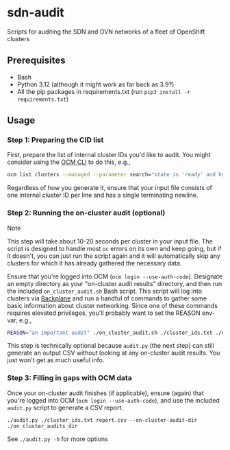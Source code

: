 # sdn-audit
Scripts for auditing the SDN and OVN networks of a fleet of OpenShift clusters 

## Prerequisites
* Bash
* Python 3.12 (although it might work as far back as 3.9?)
* All the pip packages in requirements.txt (run `pip3 install -r requirements.txt`)

## Usage
### Step 1: Preparing the CID list
First, prepare the list of internal cluster IDs you'd like to audit. You might consider using the [OCM CLI](https://github.com/openshift-online/ocm-cli) to do this, e.g.,
```sh
ocm list clusters --managed --parameter search="state is 'ready' and hypershift.enabled is not 'true'" --columns=id --no-headers > cluster_ids.txt
```
Regardless of how you generate it, ensure that your input file consists of one internal cluster ID per line and has a single terminating newline.

### Step 2: Running the on-cluster audit (optional)
> [!NOTE]  
> This step will take about 10-20 seconds per cluster in your input file. The script is designed to handle most `oc` errors on its own and keep going, but if it doesn't, you can just run the script again and it will automatically skip any clusters for which it has already gathered the necessary data.

Ensure that you're logged into OCM (`ocm login --use-auth-code`). Designate an empty directory as your "on-cluster audit results" directory, and then run the included `on_cluster_audit.sh` Bash script. This script will log into clusters via [Backplane](https://github.com/openshift/backplane-cli) and run a handful of commands to gather some basic information about cluster networking. Since one of these commands requires elevated privileges, you'll probably want to set the REASON env-var, e.g., 
```sh
REASON="an important audit" ./on_cluster_audit.sh ./cluster_ids.txt ./on_cluster_audits_dir
```

This step is technically optional because `audit.py` (the next step) can still generate an output CSV without looking at any on-cluster audit results. You just won't get as much useful info.

### Step 3: Filling in gaps with OCM data
Once your on-cluster audit finishes (if applicable), ensure (again) that you're logged into OCM (`ocm login --use-auth-code`), and use the included `audit.py` script to generate a CSV report.
```
./audit.py ./cluster_ids.txt report.csv --on-cluster-audit-dir ./on_cluster_audits_dir
```
See `./audit.py -h` for more options